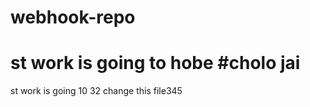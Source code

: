 # webhook-repo

st work is going to hobe
#cholo jai 
=======
st work is going 10 32 change this file345

